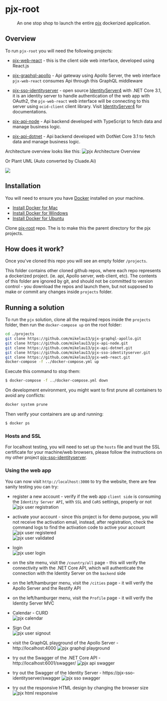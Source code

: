 # pjx-root

<p align="center">An one stop shop to launch the entire <a href='https://github.com/users/mikelau13/projects/1'>pjx</a> dockerized application.</p>

## Overview

To run `pjx-root` you will need the following projects:

- [pjx-web-react](https://github.com/mikelau13/pjx-web-react) - this is the client side web interface, developed using React.js

- [pjx-graphql-apollo](https://github.com/mikelau13/pjx-graphql-apollo) - Api gateway using Apollo Server, the web interface `pjx-web-react` consumes Api through this GraphQL middleware

- [pjx-sso-identityserver](https://github.com/mikelau13/pjx-sso-identityserver) - open source [IdentityServer4](https://github.com/IdentityServer/IdentityServer4) with .NET Core 3.1, it is an identity server to handle authentication of the web app with OAuth2, the `pjx-web-react` web interface will be connecting to this server using `ocid-client` client library.  Visit [IdentityServer4](https://identityserver4.readthedocs.io/en/latest/) for documentations.

- [pjx-api-node](https://github.com/mikelau13/pjx-api-node) - Api backend developed with TypeScript to fetch data and manage business logic.

- [pjx-api-dotnet](https://github.com/mikelau13/pjx-api-dotnet) - Api backend developed with DotNet Core 3.1 to fetch data and manage business logic.

Architecture overview looks like this: 
![pjx Architecture Overview](/images/pjx-overview.png)


Or Plant UML (Auto converted by Cluade.Ai)
<div hidden>
@startuml pjx-overview

package "web Pjx" {
  component "pjx-web-react:\nGeneral data" as WebReactGeneral
  component "pjx-web-react:\nClientPage" as WebReactClient
  component "pjx-web-react:\nLogin,Register,Activation Pages" as WebReactLogin
}

package "Apollo_Server" as ApolloServer {
  component "GraphQL API" as GraphQLAPI
}

package "API server" as APIServerNode {
  component "pjx-api-node:\nRestify API" as RestifyAPI
  database "Database1" as DB1
}

package "API server" as APIServerDotnet {
  component "pjx-api-dotnet:\ncontroller" as DotnetController
  database "Database2" as DB2
}

package "Identity Server" as IdentityServer {
  component "pjx-sso-identityserver:\nOAuth2.0 endpoint" as OAuth
  component "pjx-sso-identityserver:\nMVC" as MVC
  database "Database3" as DB3
}

note top of ApolloServer : pjx-graphql-apollo
note top of APIServerNode : pjx-api-node
note top of APIServerDotnet : pjx-api-dotnet
note top of IdentityServer : pjx-sso-identityserver
note top of WebReactGeneral : React js Web
note left of WebReactClient : restricted pages

WebReactGeneral -right-> GraphQLAPI : "GraphQL query"
GraphQLAPI -right-> RestifyAPI : "request data"

WebReactClient -right-> DotnetController : "OpenID Connect"
DotnetController -down-> OAuth : "authorize"

WebReactLogin -right-> MVC : "redirect"

@enduml
</div>

![](/images/pjx-overview.svg)


## Installation

You will need to ensure you have [Docker](https://docs.docker.com/) installed on your machine.

- [Install Docker for Mac](https://docs.docker.com/docker-for-mac/install/)
- [Install Docker for Windows](https://docs.docker.com/docker-for-windows/)
- [Install Docker for Ubuntu](https://phoenixnap.com/kb/how-to-install-docker-on-ubuntu-18-04)

Clone [pjx-root](https://github.com/mikelau13/pjx-root) repo. The is to make this the parent directory for the pjx projects.


## How does it work?

Once you've cloned this repo you will see an empty folder `/projects`.

This folder contains other cloned github repos, where each repo represents a dockerized project. (ie. api, Apollo server, web client, etc). The contents of this folder are ignored by git, and should not be committed to version control - you download the repos and launch them, but not supposed to make or commit any changes inside `projects` folder.


## Running a solution

To run the `pjx` solution, clone all the required repos inside the `projects` folder, then run the `docker-compose up` on the root folder:

```bash
cd ./projects
git clone https://github.com/mikelau13/pjx-graphql-apollo.git
git clone https://github.com/mikelau13/pjx-api-node.git
git clone https://github.com/mikelau13/pjx-api-dotnet.git
git clone https://github.com/mikelau13/pjx-sso-identityserver.git
git clone https://github.com/mikelau13/pjx-web-react.git
docker-compose -f ../docker-compose.yml up
```

Execute this command to stop them:

```bash
$ docker-compose -f ../docker-compose.yml down
```

On development environment, you might want to first prune all containers to avoid any conflicts:

```bash
docker system prune
```

Then verify your containers are up and running:

```bash
$ docker ps
```

### Hosts and SSL

For localhost testing, you will need to set up the `hosts` file and trust the SSL certificate for your machine/web browsers, please follow the instructions on my other project [pjx-sso-identityserver](https://github.com/mikelau13/pjx-sso-identityserver).


### Using the web app

You can now visit `http://localhost:3000` to try the website, there are few sanity testing you can try:

- register a new account - verify if the web app `client side` is consuming the `Identity Server API`, with `SSL` and `CoRS` settings, properly or not
<br/><img src="/images/user_registration.png" alt="pjx user registration" style="max-width: 60%;" />

- activate your account - since this project is for demo purpose, you will not receive the activation email, instead, after registration, check the command logs to find the activation code to active your account 
<br/><img src="/images/account_registered.png" alt="pjx user registered" style="max-width: 60%;" />
<br/><img src="/images/account_validated.png" alt="pjx user validated" style="max-width: 60%;" />
- login
<br/><img src="/images/user_login.png" alt="pjx user login" style="max-width: 50%;" />

- on the site menu, visit the `/country/all` page - this will verify the connectivity with the .NET Core API, which will authenticate the connection with the Identity Server on the  `backend` side
- on the left/hamburger menu, visit the `/cities` page - it will verify the Apollo Server and the Restify API
- on the left/hamburger menu, visit the `Profile` page - it will verify the Identity Server MVC
- Calendar - CURD
<br/><img src="/images/calendar.png" alt="pjx calendar" style="max-width: 70%;" />
- Sign Out
<br/><img src="/images/user_signout.png" alt="pjx user signout" style="max-width: 50%;" />

- visit the GraphQL playground of the Apollo Server - http://localhost:4000
![pjx graphql playground](/images/apollo_query.png)
- try out the Swagger of the .NET Core API - http://localhost:6001/swagger/
![pjx api swagger](/images/api_swagger.png)
- try out the Swagger of the Identity Server - https://pjx-sso-identityserver/swagger
![pjx sso swagger](/images/identityserver_swagger.png)
- try out the responsive HTML design by changing the browser size
![pjx html responsive](/images/mobile_desktop.png)
